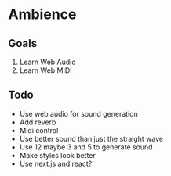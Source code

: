 # Ambience

## Goals

1. Learn Web Audio
2. Learn Web MIDI

## Todo

* Use web audio for sound generation
* Add reverb
* Midi control
* Use better sound than just the straight wave
* Use 12 maybe 3 and 5 to generate sound
* Make styles look better
* Use next.js and react?
